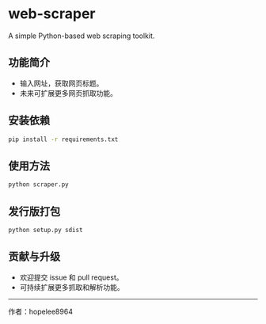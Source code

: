 # web-scraper

A simple Python-based web scraping toolkit.

## 功能简介
- 输入网址，获取网页标题。
- 未来可扩展更多网页抓取功能。

## 安装依赖

```bash
pip install -r requirements.txt
```

## 使用方法

```bash
python scraper.py
```

## 发行版打包

```bash
python setup.py sdist
```

## 贡献与升级
- 欢迎提交 issue 和 pull request。
- 可持续扩展更多抓取和解析功能。

---

作者：hopelee8964
